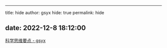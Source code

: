 
---
title: hide
author: gsyx
hide: true
permalink: hide

date: 2022-12-8 18:12:00
---

[科学思维要点 - gsyx](https://www.gsyx.cf/2022/11/18/area/%E7%A7%91%E5%AD%A6%E6%80%9D%E7%BB%B4%E8%A6%81%E7%82%B9/)
